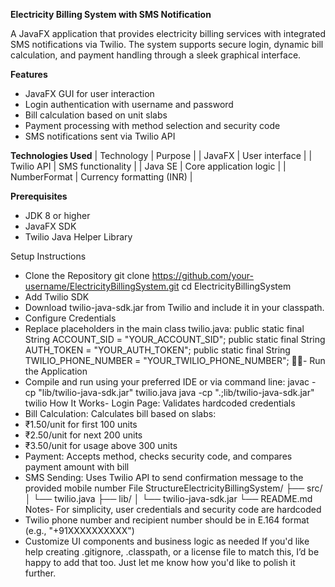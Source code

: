 **Electricity Billing System with SMS Notification**

A JavaFX application that provides electricity billing services with integrated SMS notifications via Twilio. The system supports secure login, dynamic bill calculation, and payment handling through a sleek graphical interface.

**Features**
- JavaFX GUI for user interaction
- Login authentication with username and password
- Bill calculation based on unit slabs
- Payment processing with method selection and security code
- SMS notifications sent via Twilio API

**Technologies Used**
| Technology | Purpose | 
| JavaFX | User interface | 
| Twilio API | SMS functionality | 
| Java SE | Core application logic | 
| NumberFormat | Currency formatting (INR) | 



**Prerequisites**
- JDK 8 or higher
- JavaFX SDK
- Twilio Java Helper Library

Setup Instructions
- Clone the Repository
git clone https://github.com/your-username/ElectricityBillingSystem.git
cd ElectricityBillingSystem
- Add Twilio SDK
- Download twilio-java-sdk.jar from Twilio and include it in your classpath.
- Configure Credentials
- Replace placeholders in the main class twilio.java:
public static final String ACCOUNT_SID = "YOUR_ACCOUNT_SID";
public static final String AUTH_TOKEN = "YOUR_AUTH_TOKEN";
public static final String TWILIO_PHONE_NUMBER = "YOUR_TWILIO_PHONE_NUMBER";
- Run the Application
- Compile and run using your preferred IDE or via command line:
javac -cp "lib/twilio-java-sdk.jar" twilio.java
java -cp ".;lib/twilio-java-sdk.jar" twilio
How It Works- Login Page: Validates hardcoded credentials
- Bill Calculation: Calculates bill based on slabs:
- ₹1.50/unit for first 100 units
- ₹2.50/unit for next 200 units
- ₹3.50/unit for usage above 300 units
- Payment: Accepts method, checks security code, and compares payment amount with bill
- SMS Sending: Uses Twilio API to send confirmation message to the provided mobile number
File StructureElectricityBillingSystem/
├── src/
│   └── twilio.java
├── lib/
│   └── twilio-java-sdk.jar
└── README.md
Notes- For simplicity, user credentials and security code are hardcoded
- Twilio phone number and recipient number should be in E.164 format (e.g., "+91XXXXXXXXXX")
- Customize UI components and business logic as needed
If you'd like help creating .gitignore, .classpath, or a license file to match this, I’d be happy to add that too. Just let me know how you'd like to polish it further.
